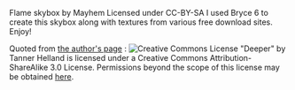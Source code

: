 
Flame skybox by Mayhem  Licensed under CC-BY-SA
    I used Bryce 6 to create this skybox along with textures from various free download sites.
    Enjoy!


Quoted from [the author's page](http://www.tannerhelland.com/1531/deeper/) :
![Creative Commons License](http://www.tannerhelland.com/images/cc_by_sa_88x31.png)
"Deeper" by Tanner Helland is licensed under a 
Creative Commons Attribution-ShareAlike 3.0 License. 
Permissions beyond the scope of this license may be obtained
[here](http://www.tannerhelland.com/contact/).
